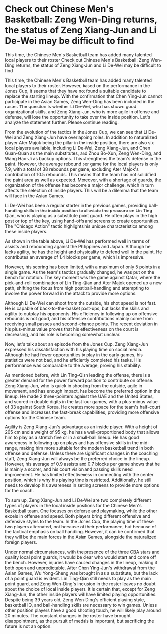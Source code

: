 #  Check out Chinese Men's Basketball: Zeng Wen-Ding returns, the status of Zeng Xiang-Jun and Li De-Wei may be difficult to find

This time, the Chinese Men's Basketball team has added many talented local players to their roster 
  Check out Chinese Men's Basketball: Zeng Wen-Ding returns, the status of Zeng Xiang-Jun and Li De-Wei may be difficult to find

This time, the Chinese Men's Basketball team has added many talented local players to their roster. However, based on the performance in the Jones Cup, it seems that they have not found a suitable candidate to replace the starting lineup. With the confirmation that Chen Ying-Jun cannot participate in the Asian Games, Zeng Wen-Ding has been included in the roster. The question is whether Li De-Wei, who has shown good organizational skills, and Zeng Xiang-Jun, who is more agile in offense and defense, will lose the opportunity to take over the inside position. Let's analyze the statement further. Please continue reading.

From the evolution of the tactics in the Jones Cup, we can see that Li De-Wei and Zeng Xiang-Jun have overlapping roles. In addition to naturalized player Ater Majok being the pillar in the inside position, there are also six local players available, including Li De-Wei, Zeng Xiang-Jun, and Chen Guan-Quan as the main substitutes, and Zhou Bo-Xun, Zeng Wen-Ding, and Wang Hao-Ji as backup options. This strengthens the team's defense in the paint. However, the average rebound per game for the local players is only 7.9, with a total of 38 rebounds per game, excluding Ater Majok's contribution of 10.5 rebounds. This means that the team has not solidified the paint area as well as expected. Moreover, with a shortage of guards, the organization of the offense has become a major challenge, which in turn affects the selection of inside players. This will be a dilemma that the team will face in the Asian Games.

Li De-Wei has been a regular starter in the previous games, providing ball-handling skills in the inside position to alleviate the pressure on Lin Ting-Qian, who is playing as a substitute point guard. He often plays in the high post or top of the key, using hand-offs and screens to create opportunities. The "Chicago Action" tactic highlights his unique characteristics among these inside players.

As shown in the table above, Li De-Wei has performed well in terms of assists and rebounding against the Philippines and Japan. Although he lacks agility, he has the height and physicality to defend well in the paint. He contributes an average of 1.4 blocks per game, which is impressive.

However, his scoring has been limited, with a maximum of only 5 points in a single game. As the team's tactics gradually changed, he was put on the bench for rotation. The key moment was the game against Qatar, where the pick-and-roll combination of Lin Ting-Qian and Ater Majok opened up a new path, shifting the focus from high post ball-handling and attempting to involve the power forward in the attack to provide more options.

Although Li De-Wei can shoot from the outside, his shot speed is not fast. He is capable of back-to-the-basket post-ups, but lacks the skills and agility to outplay his opponents. His efficiency in following up on offensive rebounds is not good, and his offensive contributions mainly come from receiving small passes and second-chance points. The recent deviation in his plus-minus value proves that his effectiveness on the court is decreasing, and his role is becoming somewhat unclear.

Now, let's talk about an episode from the Jones Cup. Zeng Xiang-Jun expressed his dissatisfaction with his playing time on social media. Although he had fewer opportunities to play in the early games, his statistics were not bad, and he efficiently completed his tasks. His performance was comparable to the average, proving his stability.

As mentioned before, with Lin Ting-Qian leading the offense, there is a greater demand for the power forward position to contribute on offense. Zeng Xiang-Jun, who is quick in shooting from the outside, agile in movement, and has enough impact, has become the preferred option in the lineup. He made 2 three-pointers against the UAE and the United States, and scored in double digits in the last four games, with a plus-minus value of 33 against South Korea. He creates more space for the team's half-court offense and increases the fast-break capabilities, providing more offensive options for the Chinese team.

Agility is Zeng Xiang-Jun's advantage as an inside player. With a height of 205 cm and a weight of 95 kg, he has a well-proportioned body that allows him to play as a stretch five or in a small-ball lineup. He has good awareness in following up on plays and has offensive skills in the mid-range, making him more suitable for the modern basketball trend in both offense and defense. Unless there are significant changes in the coaching staff, Zeng Xiang-Jun will always be the preferred choice in the lineup. However, his average of 0.9 assists and 0.7 blocks per game shows that he is mainly a scorer, and his court vision and passing skills need improvement. He has limited effectiveness in connecting with the center position, which is why his playing time is restricted. Additionally, he still needs to develop his awareness in setting screens to provide more options for the coach. 

To sum up, Zeng Xiang-Jun and Li De-Wei are two completely different types of players in the local inside positions for the Chinese Men's Basketball team. One focuses on defense and playmaking, while the other excels in offense and speed. Both players bring different offensive and defensive styles to the team. In the Jones Cup, the playing time of these two players alternated, not because of their performance, but because of the tactical emphasis on ball handling. However, it can be confirmed that they will be the main forces in the Asian Games, alongside the naturalized foreign players.

Under normal circumstances, with the presence of the three CBA stars and quality local point guards, it would be clear who would start and come off the bench. However, injuries have caused changes in the lineup, making it both open and unpredictable. After Chen Ying-Jun's withdrawal from the Asian Games, Wu Yong-Sheng was brought in as a substitute, but the lack of a point guard is evident. Lin Ting-Qian still needs to play as the main point guard, and Zeng Wen-Ding's inclusion in the roster leaves no doubt about the choice of local inside players. It is certain that, except for Zeng Xiang-Jun, the other inside players will have limited playing opportunities. Despite being 39 years old, Zeng Wen-Ding's efficient playing style, basketball IQ, and ball-handling skills are necessary to win games. Unless other position players have a good shooting touch, he will likely play around 20 minutes. The constant changes in the roster have brought disappointment, as the pursuit of medals is important, but sacrificing the future is not an option.